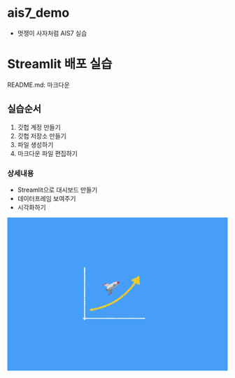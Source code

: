 # ais7_demo
* 멋쟁이 사자처럼 AIS7 실습

# Streamlit 배포 실습
README.md: 마크다운

## 실습순서
1. 깃헙 계정 만들기
2. 깃헙 저장소 만들기
3. 파일 생성하기
4. 마크다운 파일 편집하기

### 상세내용
* Streamlit으로 대시보드 만들기
* 데이터프레임 보여주기
* 시각화하기

<img src = "https://github.com/hyejeong9902/ais7_demo/blob/main/1.png?raw=true">
